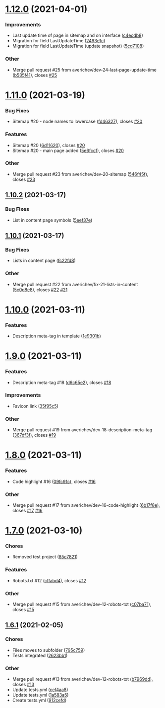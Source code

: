 # [1.12.0](https://github.com/averichev/Vera-CMS/compare/v1.11.0...v1.12.0) (2021-04-01)

### Improvements

- Last update time of page in sitemap and on interface ([c4ecdb8](https://github.com/averichev/Vera-CMS/commit/c4ecdb8ddc2a37d17152fb998a4f49b26ce5182b))
- Migration for field LastUpdateTime ([2493e1c](https://github.com/averichev/Vera-CMS/commit/2493e1cb99b4e32b52ff4e7d942925e2d562118d))
- Migration for field LastUpdateTime (update snapshot) ([5cd7108](https://github.com/averichev/Vera-CMS/commit/5cd71086c8c56f97f7a94e60ef9667dc50e80c73))

### Other

- Merge pull request #25 from averichev/dev-24-last-page-update-time ([b535f41](https://github.com/averichev/Vera-CMS/commit/b535f41d996293fd7055dd9bbc4355318416a71c)), closes [#25](https://github.com/averichev/Vera-CMS/issues/25)

# [1.11.0](https://github.com/averichev/Vera-CMS/compare/v1.10.2...v1.11.0) (2021-03-19)

### Bug Fixes

- Sitemap #20 - node names to lowercase ([fd46327](https://github.com/averichev/Vera-CMS/commit/fd46327309fa83b690e7d782335daed232f2a166)), closes [#20](https://github.com/averichev/Vera-CMS/issues/20)

### Features

- Sitemap #20 ([6d11620](https://github.com/averichev/Vera-CMS/commit/6d11620cc6c41fa06e708d74ef978ca6b4004dbe)), closes [#20](https://github.com/averichev/Vera-CMS/issues/20)
- Sitemap #20 - main page added ([5e6fcc1](https://github.com/averichev/Vera-CMS/commit/5e6fcc11f139c6d3062fbb3375447cbcecda80b4)), closes [#20](https://github.com/averichev/Vera-CMS/issues/20)

### Other

- Merge pull request #23 from averichev/dev-20-sitemap ([546f45f](https://github.com/averichev/Vera-CMS/commit/546f45fb86fee1e4c828fc0478bbe77a77fb7a8f)), closes [#23](https://github.com/averichev/Vera-CMS/issues/23)

## [1.10.2](https://github.com/averichev/Vera-CMS/compare/v1.10.1...v1.10.2) (2021-03-17)

### Bug Fixes

- List in content page symbols ([5eef37e](https://github.com/averichev/Vera-CMS/commit/5eef37e36c5bff0361ecf2cef20a27a37c06d479))

## [1.10.1](https://github.com/averichev/Vera-CMS/compare/v1.10.0...v1.10.1) (2021-03-17)

### Bug Fixes

- Lists in content page ([fc22fd8](https://github.com/averichev/Vera-CMS/commit/fc22fd81a6005c4fa7f91c5a01738c2b72478b5f))

### Other

- Merge pull request #22 from averichev/fix-21-lists-in-content ([5c0d8e8](https://github.com/averichev/Vera-CMS/commit/5c0d8e801b738528692784fcdb9c9fb009362ef8)), closes [#22](https://github.com/averichev/Vera-CMS/issues/22) [#21](https://github.com/averichev/Vera-CMS/issues/21)

# [1.10.0](https://github.com/averichev/Vera-CMS/compare/v1.9.0...v1.10.0) (2021-03-11)

### Features

- Description meta-tag in template ([1e9301b](https://github.com/averichev/Vera-CMS/commit/1e9301bc98f12054167871e9c419d020a6431e05))

# [1.9.0](https://github.com/averichev/Vera-CMS/compare/v1.8.0...v1.9.0) (2021-03-11)

### Features

- Description meta-tag #18 ([d6c65e2](https://github.com/averichev/Vera-CMS/commit/d6c65e22104edd43ec0e936135ae64136dbe5f84)), closes [#18](https://github.com/averichev/Vera-CMS/issues/18)

### Improvements

- Favicon link ([35f95c5](https://github.com/averichev/Vera-CMS/commit/35f95c55a7824ec62d48aef8a2d14eab23ee2c32))

### Other

- Merge pull request #19 from averichev/dev-18-description-meta-tag ([367df3f](https://github.com/averichev/Vera-CMS/commit/367df3f63854c855d1d4df3cd6097dce9e77cbce)), closes [#19](https://github.com/averichev/Vera-CMS/issues/19)

# [1.8.0](https://github.com/averichev/Vera-CMS/compare/v1.7.0...v1.8.0) (2021-03-11)

### Features

- Code highlight #16 ([09fc91c](https://github.com/averichev/Vera-CMS/commit/09fc91c3cf79eab552116dabdb704cb9e1e6a4f1)), closes [#16](https://github.com/averichev/Vera-CMS/issues/16)

### Other

- Merge pull request #17 from averichev/dev-16-code-highlight ([6b17f8e](https://github.com/averichev/Vera-CMS/commit/6b17f8ea4353f90e9d0806782e2668c562ee7dfa)), closes [#17](https://github.com/averichev/Vera-CMS/issues/17) [#16](https://github.com/averichev/Vera-CMS/issues/16)

# [1.7.0](https://github.com/averichev/Vera-CMS/compare/v1.6.1...v1.7.0) (2021-03-10)

### Chores

- Removed test project ([85c7821](https://github.com/averichev/Vera-CMS/commit/85c78219fb6052209038ad379f9cf68aced4a2c9))

### Features

- Robots.txt #12 ([cffabd4](https://github.com/averichev/Vera-CMS/commit/cffabd47488f643c8e6c2fb151b1a39378924b49)), closes [#12](https://github.com/averichev/Vera-CMS/issues/12)

### Other

- Merge pull request #15 from averichev/dev-12-robots-txt ([c07ba71](https://github.com/averichev/Vera-CMS/commit/c07ba712af3d0d6115b036abd545d5a9bff44ae1)), closes [#15](https://github.com/averichev/Vera-CMS/issues/15)

## [1.6.1](https://github.com/averichev/Vera-CMS/compare/v1.6.0...v1.6.1) (2021-02-05)

### Chores

- Files moves to subfolder ([795c759](https://github.com/averichev/Vera-CMS/commit/795c759d80af155a4db3af1a98269a64c390778c))
- Tests integrated ([2623bb1](https://github.com/averichev/Vera-CMS/commit/2623bb1dcd5efb22d5118571c8fd080c992a7ca3))

### Other

- Merge pull request #13 from averichev/dev-12-robots-txt ([b7969dd](https://github.com/averichev/Vera-CMS/commit/b7969dd3a9c19bd7c6dd6d3bf5c46a4bb162b4ce)), closes [#13](https://github.com/averichev/Vera-CMS/issues/13)
- Update tests.yml ([cef4aa8](https://github.com/averichev/Vera-CMS/commit/cef4aa8eea99795d3e8d5aca613a1925612b5a10))
- Update tests.yml ([1a583a5](https://github.com/averichev/Vera-CMS/commit/1a583a5db298992da8bda1f5a7a1d5a412dedd59))
- Create tests.yml ([912cefd](https://github.com/averichev/Vera-CMS/commit/912cefdc86bf79debd07d94c507ac92d8f245b69))
